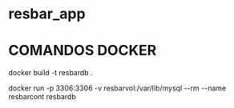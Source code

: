 # resbar_app

# COMANDOS DOCKER

docker build -t resbardb .

docker run -p 3306:3306 -v resbarvol:/var/lib/mysql --rm --name resbarcont resbardb

